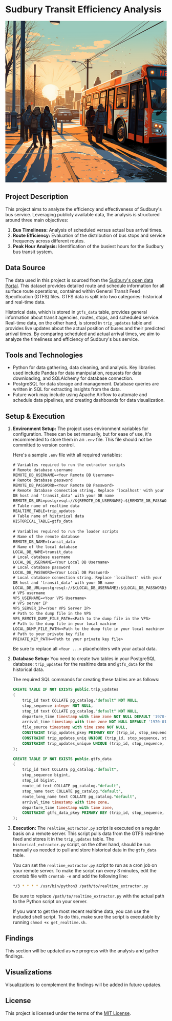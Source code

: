 # Sudbury Transit Efficiency Analysis

![People leaving bus](public/canada%20bus.png?raw=true "Sudbury Transit Efficiency Analysis")

## Project Description
This project aims to analyze the efficiency and effectiveness of Sudbury's bus service. Leveraging publicly available data, the analysis is structured around three main objectives: 

1. **Bus Timeliness:** Analysis of scheduled versus actual bus arrival times.
2. **Route Efficiency:** Evaluation of the distribution of bus stops and service frequency across different routes.
3. **Peak Hour Analysis:** Identification of the busiest hours for the Sudbury bus transit system.

## Data Source
The data used in this project is sourced from the [Sudbury's open data Portal](http://sudbury.tmix.se/). This dataset provides detailed route and schedule information for all surface route operations, contained within General Transit Feed Specification (GTFS) files. GTFS data is split into two categories: historical and real-time data. 

Historical data, which is stored in `gtfs_data` table, provides general information about transit agencies, routes, stops, and scheduled service. Real-time data, on the other hand, is stored in `trip_updates` table and provides live updates about the actual position of buses and their predicted arrival times. By comparing scheduled and actual arrival times, we aim to analyze the timeliness and efficiency of Sudbury's bus service. 

## Tools and Technologies
* Python for data gathering, data cleaning, and analysis. Key libraries used include Pandas for data manipulation, requests for data downloading, and SQLAlchemy for database connection.
* PostgreSQL for data storage and management. Database queries are written in SQL for extracting insights from the data.
* Future work may include using Apache Airflow to automate and schedule data pipelines, and creating dashboards for data visualization.

## Setup & Execution

1. **Environment Setup:**
    The project uses environment variables for configuration. These can be set manually, but for ease of use, it's recommended to store them in an `.env` file. This file should not be committed to version control.

    Here's a sample `.env` file with all required variables:

    ```dotenv
    # Variables required to run the extractor scripts
    # Remote database username
    REMOTE_DB_USERNAME=<Your Remote DB Username>
    # Remote database password
    REMOTE_DB_PASSWORD=<Your Remote DB Password>
    # Remote database connection string. Replace 'localhost' with your DB host and 'transit_data' with your DB name
    REMOTE_DB_URL=postgresql://${REMOTE_DB_USERNAME}:${REMOTE_DB_PASSWORD}@localhost:5432/transit_data
    # Table name of realtime data
    REALTIME_TABLE=trip_updates
    # Table name of historical data
    HISTORICAL_TABLE=gtfs_data

    # Variables required to run the loader scripts
    # Name of the remote database
    REMOTE_DB_NAME=transit_data
    # Name of the local database
    LOCAL_DB_NAME=transit_data
    # Local database username
    LOCAL_DB_USERNAME=<Your Local DB Username>
    # Local database password
    LOCAL_DB_PASSWORD=<Your Local DB Password>
    # Local database connection string. Replace 'localhost' with your DB host and 'transit_data' with your DB name
    LOCAL_DB_URL=postgresql://${LOCAL_DB_USERNAME}:${LOCAL_DB_PASSWORD}@localhost:5432/transit_data
    # VPS username
    VPS_USERNAME=<Your VPS Username>
    # VPS server IP
    VPS_SERVER_IP=<Your VPS Server IP>
    # Path to the dump file in the VPS
    VPS_REMOTE_DUMP_FILE_PATH=<Path to the dump file in the VPS>
    # Path to the dump file in your local machine
    LOCAL_DUMP_FILE_PATH=<Path to the dump file in your local machine>
    # Path to your private key file
    PRIVATE_KEY_PATH=<Path to your private key file>
    ```

    Be sure to replace all `<Your ...>` placeholders with your actual data.


2. **Database Setup:**
    You need to create two tables in your PostgreSQL database: `trip_updates` for the realtime data and `gtfs_data` for the historical data.

    The required SQL commands for creating these tables are as follows:

    ```sql
    CREATE TABLE IF NOT EXISTS public.trip_updates
    (
        trip_id text COLLATE pg_catalog."default" NOT NULL,
        stop_sequence integer NOT NULL,
        stop_id text COLLATE pg_catalog."default" NOT NULL,
        departure_time timestamp with time zone NOT NULL DEFAULT '1970-01-01 02:00:00-03'::timestamp with time zone,
        arrival_time timestamp with time zone NOT NULL DEFAULT '1970-01-01 02:00:00-03'::timestamp with time zone,
        file_source timestamp with time zone NOT NULL,
        CONSTRAINT trip_updates_pkey PRIMARY KEY (trip_id, stop_sequence, stop_id, departure_time, arrival_time),
        CONSTRAINT trip_updates_uniq UNIQUE (trip_id, stop_sequence, stop_id, departure_time, arrival_time),
        CONSTRAINT trip_updates_unique UNIQUE (trip_id, stop_sequence, stop_id, departure_time, arrival_time)
    );
    ```

    ```sql
    CREATE TABLE IF NOT EXISTS public.gtfs_data
    (
        trip_id text COLLATE pg_catalog."default",
        stop_sequence bigint,
        stop_id bigint,
        route_id text COLLATE pg_catalog."default",
        stop_name text COLLATE pg_catalog."default",
        route_long_name text COLLATE pg_catalog."default",
        arrival_time timestamp with time zone,
        departure_time timestamp with time zone,
        CONSTRAINT gtfs_data_pkey PRIMARY KEY (trip_id, stop_sequence, stop_id, route_id, stop_name, route_long_name)
    );
    ```

3. **Execution:**
    The `realtime_extractor.py` script is executed on a regular basis on a remote server. This script pulls data from the GTFS real-time feed and stores it in the `trip_updates` table. The `historical_extractor.py` script, on the other hand, should be run manually as needed to pull and store historical data in the `gtfs_data` table.

    You can set the `realtime_extractor.py` script to run as a cron job on your remote server. To make the script run every 3 minutes, edit the crontab file with `crontab -e` and add the following line:

    ```bash
    */3 * * * * /usr/bin/python3 /path/to/realtime_extractor.py
    ```
    
    Be sure to replace `/path/to/realtime_extractor.py` with the actual path to the Python script on your server.

    If you want to get the most recent realtime data, you can use the included shell script. To do this, make sure the script is executable by running `chmod +x get_realtime.sh`.


## Findings
This section will be updated as we progress with the analysis and gather findings.

## Visualizations
Visualizations to complement the findings will be added in future updates.

## License
This project is licensed under the terms of the [MIT License](LICENSE.md).